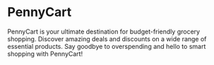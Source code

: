 # PennyCart
PennyCart is your ultimate destination for budget-friendly grocery shopping. Discover amazing deals and discounts on a wide range of essential products.  Say goodbye to overspending and hello to smart shopping with PennyCart!
